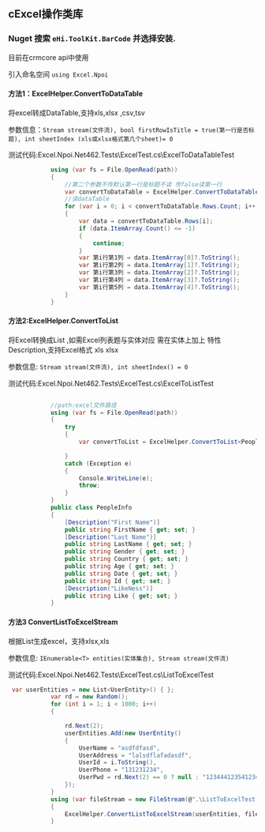 ## cExcel操作类库

### Nuget 搜索 `eHi.ToolKit.BarCode` 并选择安装.

目前在crmcore api中使用

引入命名空间 `using Excel.Npoi`

#### 方法1：ExcelHelper.ConvertToDataTable

将excel转成DataTable,支持xls,xlsx ,csv,tsv

参数信息：`Stream stream(文件流), bool firstRowIsTitle = true(第一行是否标题), int sheetIndex (xls或xlsx格式第几个sheet)= 0`

测试代码:Excel.Npoi.Net462.Tests\ExcelTest.cs\ExcelToDataTableTest

```c#
            using (var fs = File.OpenRead(path))
            {
                //第二个参数不传默认第一行是标题不读 传false读第一行
                var convertToDataTable = ExcelHelper.ConvertToDataTable(fs, false);
                //读dataTable
                for (var i = 0; i < convertToDataTable.Rows.Count; i++)
                {
                    var data = convertToDataTable.Rows[i];
                    if (data.ItemArray.Count() <= -1)
                    {
                        continue;
                    }
                    var 第i行第1列 = data.ItemArray[0]?.ToString();
                    var 第i行第2列 = data.ItemArray[1]?.ToString();
                    var 第i行第3列 = data.ItemArray[2]?.ToString();
                    var 第i行第4列 = data.ItemArray[3]?.ToString();
                    var 第i行第5列 = data.ItemArray[4]?.ToString();
                }
            }
```

#### 方法2:ExcelHelper.ConvertToList<T>

将Excel转换成List<T> ,如需Excel列表题与实体对应 需在实体上加上 特性 Description,支持Excel格式 xls xlsx

参数信息: `Stream stream(文件流), int sheetIndex() = 0`

测试代码:Excel.Npoi.Net462.Tests\ExcelTest.cs\ExcelToListTest

```c#

			//path:excel文件路径
			using (var fs = File.OpenRead(path))
            {
                try
                {
                    var convertToList = ExcelHelper.ConvertToList<PeopleInfo>(fs);

                }
                catch (Exception e)
                {
                    Console.WriteLine(e);
                    throw;
                }
            }
            public class PeopleInfo
            {
                [Description("First Name")]
                public string FirstName { get; set; }
                [Description("Last Name")]
                public string LastName { get; set; }
                public string Gender { get; set; }
                public string Country { get; set; }
                public string Age { get; set; }
                public string Date { get; set; }
                public string Id { get; set; }
                [Description("LikeNess")]
                public string Like { get; set; }
            }
```

#### 方法3  ConvertListToExcelStream 

根据List<Entity>生成excel，支持xlsx,xls

参数信息: `IEnumerable<T> entities(实体集合), Stream stream(文件流)`

测试代码:Excel.Npoi.Net462.Tests\ExcelTest.cs\ListToExcelTest

```c#
 var userEntities = new List<UserEntity>() { };
            var rd = new Random();
            for (int i = 1; i < 1000; i++)
            {

                rd.Next(2);
                userEntities.Add(new UserEntity()
                {
                    UserName = "asdfdfasd",
                    UserAddress = "lalsdflafadasdf",
                    UserId = i.ToString(),
                    UserPhone = "131231234",
                    UserPwd = rd.Next(2) == 0 ? null : "123444123541234"
                });
            }
            using (var fileStream = new FileStream(@".\ListToExcelTest.xlsx", FileMode.Create))
            {
                ExcelHelper.ConvertListToExcelStream(userEntities, fileStream);
            }
```

